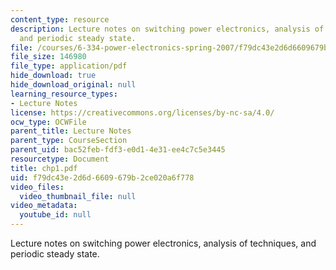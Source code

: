 ```yaml
---
content_type: resource
description: Lecture notes on switching power electronics, analysis of techniques,
  and periodic steady state.
file: /courses/6-334-power-electronics-spring-2007/f79dc43e2d6d6609679b2ce020a6f778_chp1.pdf
file_size: 146980
file_type: application/pdf
hide_download: true
hide_download_original: null
learning_resource_types:
- Lecture Notes
license: https://creativecommons.org/licenses/by-nc-sa/4.0/
ocw_type: OCWFile
parent_title: Lecture Notes
parent_type: CourseSection
parent_uid: bac52feb-fdf3-e0d1-4e31-ee4c7c5e3445
resourcetype: Document
title: chp1.pdf
uid: f79dc43e-2d6d-6609-679b-2ce020a6f778
video_files:
  video_thumbnail_file: null
video_metadata:
  youtube_id: null
---
```

Lecture notes on switching power electronics, analysis of techniques, and periodic steady state.